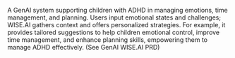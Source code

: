 A GenAI system supporting children with ADHD in managing emotions, time management, and planning. Users input emotional states and challenges; WISE.AI gathers context and offers personalized strategies. For example, it provides tailored suggestions to help children emotional control, improve time management, and enhance planning skills, empowering them to manage ADHD effectively. (See GenAI WISE.AI PRD)
